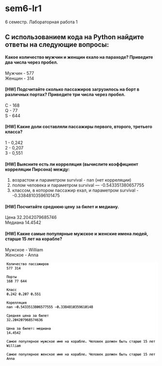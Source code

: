 # sem6-lr1
6 семестр. Лабораторная работа 1


## С использованием кода на Python найдите ответы на следующие вопросы:  
#### Какое количество мужчин и женщин ехало на параходе? Приведите два числа через пробел.   
Мужчин - 577  
Женщин - 314  

#### [HW] Подсчитайте сколько пассажиров загрузилось на борт в различных портах? Приведите три числа через пробел.  
C - 168  
Q - 77  
S - 644  

#### [HW] Какие доли составляли пассажиры первого, второго, третьего класса?  
1 - 0,242  
2 - 0,207  
3 - 0,551  

#### [HW] Выясните есть ли корреляция (вычислите коэффициент корреляции Пирсона) между:  
1. возрастом и параметром survival  - nan (нет корреляции)  
2. полом человека и параметром survival  —  -0.543351380657755  
3. классом, в котором пассажир ехал, и параметром survival -  -0.33848103596101475  

#### [HW] Посчитайте среднюю цену за билет и медиану.  
Цена 32.2042079685746  
Медиана 14.4542

#### [HW] Какие самые популярные мужское и женские имена людей, старше 15 лет на корабле?  
Мужское - William  
Женское - Anna


![alt text](https://github.com/python-advance/sem6-lr1-Bolzuka/blob/master/Снимок%20экрана%202019-04-18%20в%2010.15.34.png "Скрин")
